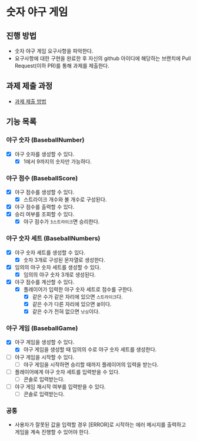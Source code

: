 # 숫자 야구 게임

## 진행 방법

- 숫자 야구 게임 요구사항을 파악한다.
- 요구사항에 대한 구현을 완료한 후 자신의 github 아이디에 해당하는 브랜치에 Pull Request(이하 PR)를 통해 과제를 제출한다.

## 과제 제출 과정

- [과제 제출 방법](https://github.com/next-step/nextstep-docs/tree/master/precourse)

## 기능 목록

### 야구 숫자 (BaseballNumber)

- [X] 야구 숫자를 생성할 수 있다.
  - [X] 1에서 9까지의 숫자만 가능하다.

### 야구 점수 (BaseballScore)

- [X] 야구 점수를 생성할 수 있다.
  - [X] 스트라이크 개수와 볼 개수로 구성된다.
- [X] 야구 점수를 출력할 수 있다.
- [X] 승리 여부를 조회할 수 있다.
  - [X] 야구 점수가 `3스트라이크`면 승리한다.

### 야구 숫자 세트 (BaseballNumbers)

- [X] 야구 숫자 세트를 생성할 수 있다.
  - [X] 숫자 3개로 구성된 문자열로 생성한다.
- [X] 임의의 야구 숫자 세트를 생성할 수 있다.
  - [X] 임의의 야구 숫자 3개로 생성된다.
- [X] 야구 점수를 계산할 수 있다.
  - [X] 플레이어가 입력한 야구 숫자 세트로 점수를 구한다.
    - [X] 같은 수가 같은 자리에 있으면 `스트라이크`다.
    - [X] 같은 수가 다른 자리에 있으면 `볼`이다.
    - [X] 같은 수가 전혀 없으면 `낫싱`이다.

### 야구 게임 (BaseballGame)

- [X] 야구 게임을 생성할 수 있다.
  - [X] 야구 게임을 생성할 때 임의의 수로 야구 숫자 세트를 생성한다.
- [ ] 야구 게임을 시작할 수 있다.
  - [ ] 야구 게임을 시작하면 승리할 때까지 플레이어의 입력을 받는다.
- [ ] 플레이어에게 야구 숫자 세트를 입력받을 수 있다.
  - [ ] 콘솔로 입력받는다.
- [ ] 야구 게임 재시작 여부를 입력받을 수 있다.
  - [ ] 콘솔로 입력받는다.

### 공통

- 사용자가 잘못된 값을 입력할 경우 [ERROR]로 시작하는 에러 메시지를 출력하고 게임을 계속 진행할 수 있어야 한다.
